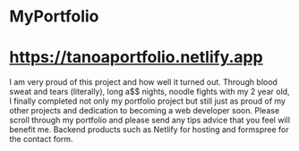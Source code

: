 # MyPortfolio
# https://tanoaportfolio.netlify.app
I am very proud of this project and how well it turned out. Through blood sweat and tears (literally), long a$$ nights, noodle fights with my 2 year old, I finally completed not only my portfolio project but still just as proud of my other projects and dedication to becoming a web developer soon. Please scroll through my portfolio and please send any tips advice that you feel will benefit me. Backend products such as Netlify for hosting and formspree for the contact form.
